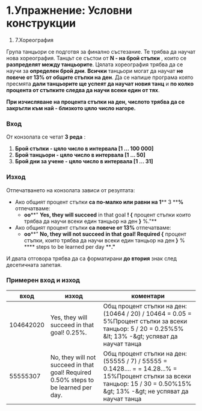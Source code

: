 ﻿# 1.Упражнение: Условни конструкции

1. 7.Хореография

Група танцьори се подготвя за финално състезание. Те трябва да научат нова хореография. Танцът се състои от **N - на брой стъпки** , които се **разпределят между танцьорите**. Цялата хореография трябва да се научи за **определен брой дни**. **Всички** танцьори могат да научат **не повече от 13% от общите стъпки на ден**. Да се напише програма която пресмята **дали танцьорите ще успеят да научат новия танц** и **по колко процента от стъпките следва да научи всеки един от тях**.

**При изчисляване на процента стъпки на ден, числото трябва да се закръгли към най - близкото цяло число нагоре.**

### Вход

От конзолата се четат **3 реда** :

1. **Брой стъпки - цяло число в интервала [1 … 100 000]**
2. **Брой танцьори - цяло число в интервала [1 … 50]**
3. **Брой дни за учене - цяло число в интервала [1 … 31]**

### Изход

Отпечатването на конзолата зависи от резултата:

- Ако общият процент стъпки **са по-малко или равни на 1**** 3 ****%** отпечатваме:
  - **oo****&quot; ****Yes, they will succeed**** in that goal ****!**  **{**** процент стъпки които трябва да научи всеки един танцьор на ден ****}**** %.&quot;**
- Ако общият процент стъпки **са повече от 13%** отпечатваме:
  - **oo****&quot; ****No, they will not succeed in that goal! Required {**** процент стъпки, които трябва да научи всеки един танцьор на ден ****}**** % **** steps to be learned per day ****.&quot;**

И двата отговора трябва да са форматирани **до втория** знак след десетичната запетая.

### Примерен вход и изход

| **вход** | **изход** | **коментари** |
| --- | --- | --- |
| 104642020 | Yes, they will succeed in that goal! 0.25%. | Общ процент стъпки на ден: (10464 / 20) / 10464 = 0.05 = 5%Процент стъпки за всеки танцьор: 5 / 20 = 0.25%5% \&lt; 13% -\&gt; успяват да научат танца |
| 55555307 | No, they will not succeed in that goal! Required 0.50% steps to be learned per day. | Общ процент стъпки на ден: (55555 / 7) / 55555 = 0.1428.... = = 14.28...% = 15%Процент стъпки за всеки танцьор: 15 / 30 = 0.50%15% \&gt; 13% -\&gt; не успяват да научат танца |


